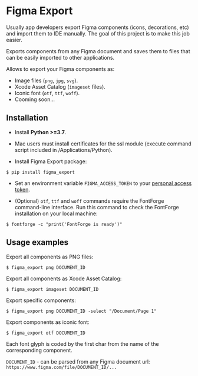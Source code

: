 # Figma Export

Usually app developers export Figma components (icons, decorations, etc) and import them to IDE manually. The goal of this project is to make this job easier.

Exports components from any Figma document and saves them to files that can be easily imported to other applications.

Allows to export your Figma components as:

- Image files (```png```, ```jpg```, ```svg```).
- Xcode Asset Catalog (```imageset``` files).
- Iconic font (```otf```, ```ttf```, ```woff```).
- Cooming soon...

## Installation

- Install **Python >=3.7**.

- Mac users must install certificates for the ssl module (execute command script included in /Applications/Python).

- Install Figma Export package:

```
$ pip install figma_export
```

- Set an environment variable ```FIGMA_ACCESS_TOKEN``` to your [personal access token](https://www.figma.com/developers/docs#auth).

- (Optional) ```otf```, ```ttf``` and ```woff``` commands require the FontForge command-line interface. Run this command to check the FontForge installation on your local machine:

```
$ fontforge -c "print('FontForge is ready')"
``` 


## Usage examples

Export all components as PNG files:

```
$ figma_export png DOCUMENT_ID
```

Export all components as Xcode Asset Catalog:

```
$ figma_export imageset DOCUMENT_ID
```

Export specific components:

```
$ figma_export png DOCUMENT_ID -select "/Document/Page 1"
```

Export components as iconic font:

```
$ figma_export otf DOCUMENT_ID
```

Each font glyph is coded by the first char from the name of the corresponding component. 

```DOCUMENT_ID``` - can be parsed from any Figma document url: ```https://www.figma.com/file/DOCUMENT_ID/...```

